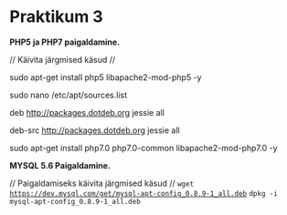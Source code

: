<h1>Praktikum 3</h1>

<b>PHP5 ja PHP7 paigaldamine.</b>

//   Käivita järgmised käsud  //
	<p>sudo apt-get install php5 libapache2-mod-php5 -y</p>
	<p>sudo nano /etc/apt/sources.list</p>
	<p>deb http://packages.dotdeb.org jessie all</p>
	<p>deb-src http://packages.dotdeb.org jessie all</p>
	<p>sudo apt-get install php7.0 php7.0-common libapache2-mod-php7.0 -y</p>
<b>MYSQL 5.6 Paigaldamine.</b>

// Paigaldamiseks käivita järgmised käsud //
	<code>wget https://dev.mysql.com/get/mysql-apt-config_0.8.9-1_all.deb</code>
	<code>dpkg -i mysql-apt-config_0.8.9-1_all.deb</code>

